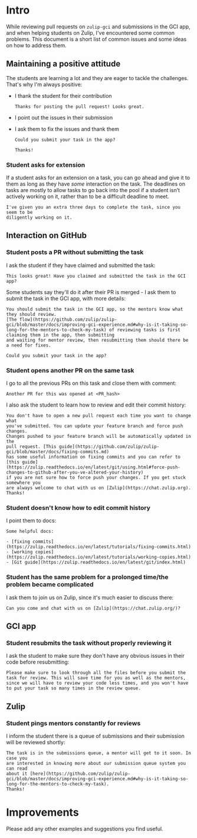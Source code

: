 # Intro

While reviewing pull requests on `zulip-gci` and submissions in the GCI app, and
when helping students on Zulip, I've encountered some common problems. This document
is a short list of common issues and some ideas on how to address them.

## Maintaining a positive attitude

The students are learning a lot and they are eager to tackle the challenges. That's
why I'm always positive:

  * I thank the student for their contribution

    `Thanks for posting the pull request! Looks great.`

  * I point out the issues in their submission

  * I ask them to fix the issues and thank them

    ```
    Could you submit your task in the app?

    Thanks!
    ```
    
### Student asks for extension

If a student asks for an extension on a task, you can go ahead and give it to them 
as long as they have *some* interaction on the task. The deadlines on tasks are 
mostly to allow tasks to go back into the pool if a student isn’t actively working 
on it, rather than to be a difficult deadline to meet.
```
I've given you an extra three days to complete the task, since you seem to be 
diligently working on it.
```

## Interaction on GitHub

### Student posts a PR without submitting the task

I ask the student if they have claimed and submitted the task:

`This looks great! Have you claimed and submitted the task in the GCI app?`

Some students say they'll do it after their PR is merged - I ask them to submit
the task in the GCI app, with more details:

```
You should submit the task in the GCI app, so the mentors know what they should review.
[The flow](https://github.com/zulip/zulip-gci/blob/master/docs/improving-gci-experience.md#why-is-it-taking-so-long-for-the-mentors-to-check-my-task) of reviewing tasks is first claiming them in the app, then submitting
and waiting for mentor review, then resubmitting them should there be a need for fixes.

Could you submit your task in the app?
```

### Student opens another PR on the same task

I go to all the previous PRs on this task and close them with comment:

`Another PR for this was opened at <PR_hash>`

I also ask the student to learn how to review and edit their commit history:

```
You don't have to open a new pull request each time you want to change what
you've submitted. You can update your feature branch and force push changes.
Changes pushed to your feature branch will be automatically updated in the
pull request. [This guide](https://github.com/zulip/zulip-gci/blob/master/docs/fixing-commits.md)
has some useful information on fixing commits and you can refer to [this guide](https://zulip.readthedocs.io/en/latest/git/using.html#force-push-changes-to-github-after-you-ve-altered-your-history)
if you are not sure how to force push your changes. If you get stuck somewhere you
are always welcome to chat with us on [Zulip](https://chat.zulip.org). Thanks!
```

### Student doesn't know how to edit commit history

I point them to docs:

```
Some helpful docs:

- [fixing commits](https://zulip.readthedocs.io/en/latest/tutorials/fixing-commits.html)
- [working copies](https://zulip.readthedocs.io/en/latest/tutorials/working-copies.html)
- [Git guide](https://zulip.readthedocs.io/en/latest/git/index.html)
```

### Student has the same problem for a prolonged time/the problem became complicated

I ask them to join us on Zulip, since it's much easier to discuss there:

`Can you come and chat with us on [Zulip](https://chat.zulip.org/)?`

## GCI app

### Student resubmits the task without properly reviewing it

I ask the student to make sure they don't have any obvious issues in their code
before resubmitting:

`Please make sure to look through all the files before you submit the task for
review. This will save time for you as well as the mentors, since we will have
to review your code less times, and you won't have to put your task so many times
in the review queue.`

## Zulip

### Student pings mentors constantly for reviews

I inform the student there is a queue of submissions and their submission will be
reviewed shortly:

```
The task is in the submissions queue, a mentor will get to it soon. In case you
are interested in knowing more about our submission queue system you can read
about it [here](https://github.com/zulip/zulip-gci/blob/master/docs/improving-gci-experience.md#why-is-it-taking-so-long-for-the-mentors-to-check-my-task).
Thanks!
```

# Improvements

Please add any other examples and suggestions you find useful.
